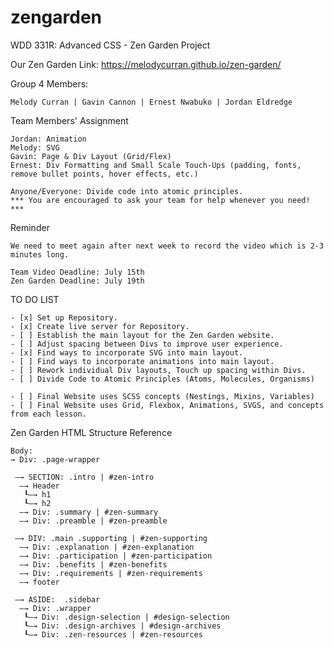 # zengarden
WDD 331R: Advanced CSS - Zen Garden Project

Our Zen Garden Link:
https://melodycurran.github.io/zen-garden/

<!--List of Team Members -->
Group 4 Members:
```
Melody Curran | Gavin Cannon | Ernest Nwabuko | Jordan Eldredge
```
<!--Team Members' Assignment-->
Team Members' Assignment
```
Jordan: Animation
Melody: SVG
Gavin: Page & Div Layout (Grid/Flex)
Ernest: Div Formatting and Small Scale Touch-Ups (padding, fonts, remove bullet points, hover effects, etc.)

Anyone/Everyone: Divide code into atomic principles.
*** You are encouraged to ask your team for help whenever you need! ***
```

Reminder
```
We need to meet again after next week to record the video which is 2-3 minutes long.

Team Video Deadline: July 15th
Zen Garden Deadline: July 19th
```

TO DO LIST
```
- [x] Set up Repository.
- [x] Create live server for Repository.
- [ ] Establish the main layout for the Zen Garden website.
- [ ] Adjust spacing between Divs to improve user experience.
- [x] Find ways to incorporate SVG into main layout.
- [ ] Find ways to incorporate animations into main layout.
- [ ] Rework individual Div layouts, Touch up spacing within Divs.
- [ ] Divide Code to Atomic Principles (Atoms, Molecules, Organisms)

- [ ] Final Website uses SCSS concepts (Nestings, Mixins, Variables)
- [ ] Final Website uses Grid, Flexbox, Animations, SVGS, and concepts from each lesson.
```

<!--The following text is meant as a quick guide for the Zen Garden HTML layout-->
Zen Garden HTML Structure Reference
```
Body:
→‎ Div: .page-wrapper

‎ ‒→ SECTION: .intro | #zen-intro
‎ ‎ ‒→ Header
‎ ‎ ‎ ┖‒→ h1
‎ ‎ ‎ ┖‒→ h2
‎  ‒→ Div: .summary | #zen-summary
‎‎  ‒→ Div: .preamble | #zen-preamble

‎ ‒→ DIV: .main .supporting | #zen-supporting
‎  ‒→ Div: .explanation | #zen-explanation
‎ ‎ ‒→ Div: .participation | #zen-participation
‎ ‎ ‒→ Div: .benefits | #zen-benefits
‎ ‎ ‒→ Div: .requirements | #zen-requirements
‎ ‎ ‒→ footer

‎ ‒→ ASIDE:  .sidebar
‎ ‎ ‒→ Div: .wrapper
‎ ‎ ‎ ┖‒→ Div: .design-selection | #design-selection
‎ ‎ ‎ ┖‒→ Div: .design-archives | #design-archives
‎ ‎‎  ┖‒→ Div: .zen-resources | #zen-resources
```
